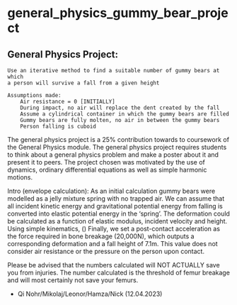 # general_physics_gummy_bear_project
## General Physics Project:
    
    Use an iterative method to find a suitable number of gummy bears at which
    a person will survive a fall from a given height
    
    Assumptions made:
        Air resistance = 0 [INITIALLY]
        During impact, no air will replace the dent created by the fall
        Assume a cylindrical container in which the gummy bears are filled
        Gummy bears are fully molten, no air in between the gummy bears
        Person falling is cuboid

The general physics project is a 25% contribution towards to coursework of the General Physics module. The general physics project requires students to think about a general physics problem and make a poster about it and present it to peers. The project chosen was motivated by the use of dynamics, ordinary differential equations as well as simple harmonic motions.

Intro (envelope calculation):
As an initial calculation gummy bears were modelled as a jelly mixture spring with no trapped air. We can assume that all incident kinetic energy and gravitational potential energy from falling is converted into elastic potential energy in the ‘spring’. The deformation could be calculated as a function of elastic modulus, incident velocity and height. Using simple kinematics, () Finally, we set a post-contact acceleration as the force required in bone breakage (20,000N), which outputs a corresponding deformation and a fall height of 7.1m. This value does not consider air resistance or the pressure on the person upon contact. 


Please be advised that the numbers calculated will NOT ACTUALLY save you from injuries. The number calculated is the threshold of femur breakage and will most certainly not save your femurs.

- Qi Nohr/Mikolaj/Leonor/Hamza/Nick (12.04.2023)
